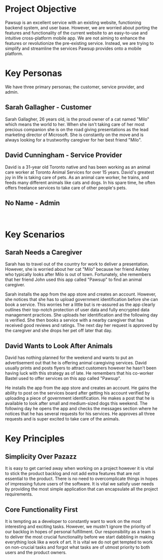 # Project Objective

Pawsup is an excellent service with an existing website, functioning backend system, and user base. However, we are worried about porting the features and functionality of the current website to an easy-to-use and intuitive cross-platform mobile app. We are not aiming to enhance the features or revolutionize the pre-existing service. Instead, we are trying to simplify and streamline the services Pawsup provides onto a mobile platform. 

# Key Personas

We have three primary personas; the customer, service provider, and admin.

## Sarah Gallagher - Customer

Sarah Gallagher, 26 years old, is the proud owner of a cat named "Milo" which means the world to her. When she isn't taking care of her most precious companion she is on the road giving presentations as the lead marketing director of Microsoft. She is constantly on the move and is always looking for a trustworthy caregiver for her best friend "Milo".

## David Cunningham - Service Provider

David is a 31-year old Toronto native and has been working as an animal care worker at Toronto Animal Services for over 15 years. David's greatest joy in life is taking care of pets. As an animal care worker, he trains, and feeds many different animals like cats and dogs. In his spare time, he often offers freelance services to take care of other people's pets. 

## No Name - Admin
<br />

# Key Scenarios
## Sarah Needs a Caregiver
Sarah has to travel out of the country for work to deliver a presentation. However, she is worried about her cat "Milo" because her friend Ashley who typically looks after Milo is out of town. Fortunately, she remembers that her friend John used this app called "Pawsup" to find an animal caregiver.

Sarah installs the app from the app store and creates an account. However, she notices that she has to upload government identification before she can book a service. This worries her a little but is re-assured as the app clearly outlines their top-notch protection of user data and fully encrypted data management practices. She uploads her identification and the following day is verified. She then books a service with a nearby caregiver that has received good reviews and ratings. The next day her request is approved by the caregiver and she drops her pet off later that day.

## David Wants to Look After Animals
David has nothing planned for the weekend and wants to put an advertisement out that he is offering animal caregiving services. David usually prints and posts flyers to attract customers however he hasn't been having luck with this strategy as of late. He remembers that his co-worker Bastel used to offer services on this app called "Pawsup". 

He installs the app from the app store and creates an account. He gains the ability to post on the services board after getting his account verified by uploading a piece of government identification. He makes a post that he is available to look after small and medium-sized dogs this weekend. The following day he opens the app and checks the messages section where he notices that he has several requests for his services. He approves all three requests and is super excited to take care of the animals.

# Key Principles

## Simplicity Over Pazazz
It is easy to get carried away when working on a project however it is vital to stick the product backlog and not add extra features that are not essential to the product. There is no need to overcomplicate things in hopes of impressing future users of the software. It is vital we satisfy user needs by providing the most simple application that can encapsulate all the project requirements.

## Core Functionality First
It is tempting as a developer to constantly want to work on the most interesting and exciting tasks. However, we mustn't ignore the priority of our backlog in hopes of personal fulfillment. Our responsibility as a team is to deliver the most crucial functionality before we start dabbling in making everything look like a work of art. It is vital we do not get tempted to work on non-crucial tasks and forgot what tasks are of utmost priority to both users and the product owners.